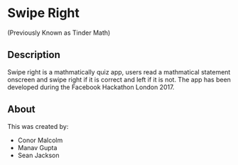 # Swipe Right
(Previously Known as Tinder Math)

<h2>Description</h2>
Swipe right is a mathmatically quiz app, users read a mathmatical statement onscreen and swipe right if it is correct and left if it is not. The app has been developed during the Facebook Hackathon London 2017.

<h2>About</h2>
This was created by:
<ul>
<li>Conor Malcolm</li>
<li>Manav Gupta</li>
<li>Sean Jackson</li>
</ul>


